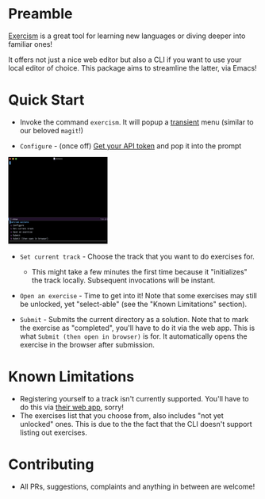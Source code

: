 # Preamble
[Exercism](https://exercism.org) is a great tool for learning new languages or diving deeper into familiar ones!

It offers not just a nice web editor but also a CLI if you want to use your local editor of choice. This package aims to streamline the latter, via Emacs!

# Quick Start
- Invoke the command `exercism`. It will popup a [transient](https://github.com/magit/transient) menu (similar to our beloved `magit`!)

- `Configure` - (once off) [Get your API token](https://exercism.org/settings/api_cli) and pop it into the prompt
<img src="./demos/menu.png" width=200 />

- `Set current track` - Choose the track that you want to do exercises for.
  - This might take a few minutes the first time because it "initializes" the track locally. Subsequent invocations will be instant.

- `Open an exercise` - Time to get into it! Note that some exercises may still be unlocked, yet "select-able" (see the "Known Limitations" section).

- `Submit` - Submits the current directory as a solution. Note that to mark the exercise as "completed", you'll have to do it via the web app.
  This is what `Submit (then open in browser)` is for. It automatically opens the exercise in the browser after submission.

# Known Limitations
- Registering yourself to a track isn't currently supported. You'll have to do this via [their web app](https://exercism.org/tracks), sorry!
- The exercises list that you choose from, also includes "not yet unlocked" ones. This is due to the the fact that the CLI doesn't support listing out exercises.

# Contributing
- All PRs, suggestions, complaints and anything in between are welcome!
